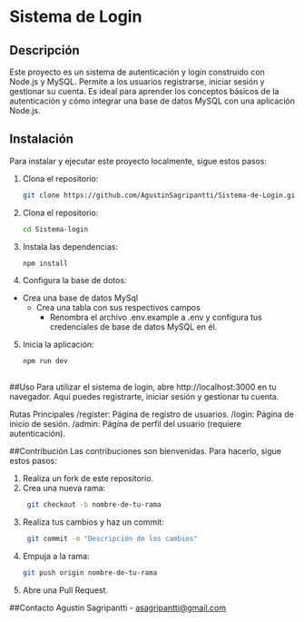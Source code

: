 # Sistema de Login

## Descripción
Este proyecto es un sistema de autenticación y login construido con Node.js y MySQL. Permite a los usuarios registrarse, iniciar sesión y gestionar su cuenta. Es ideal para aprender los conceptos básicos de la autenticación y cómo integrar una base de datos MySQL con una aplicación Node.js.

## Instalación
Para instalar y ejecutar este proyecto localmente, sigue estos pasos:

1. Clona el repositorio:
   ```sh
   git clone https://github.com/AgustinSagripantti/Sistema-de-Login.git
2. Clona el repositorio:
   ```sh
   cd Sistema-login
3. Instala las dependencias:
   ```sh
   npm install
4. Configura la base de dotos:
  - Crea una base de datos MySql
    - Crea una tabla con sus respectivos campos
      - Renombra el archivo .env.example a .env y configura tus credenciales de base de datos MySQL en él.
5. Inicia la aplicación:
    ```sh
    npm run dev
        
##Uso
Para utilizar el sistema de login, abre http://localhost:3000 en tu navegador. Aquí puedes registrarte, iniciar sesión y gestionar tu cuenta.

Rutas Principales
/register: Página de registro de usuarios.
/login: Página de inicio de sesión.
/admin: Página de perfil del usuario (requiere autenticación).

##Contribución
Las contribuciones son bienvenidas. Para hacerlo, sigue estos pasos:

1. Realiza un fork de este repositorio.
2. Crea una nueva rama:
   ```sh
    git checkout -b nombre-de-tu-rama
2. Realiza tus cambios y haz un commit:
   ```sh
    git commit -m "Descripción de los cambios"
3. Empuja a la rama:
    ```sh
    git push origin nombre-de-tu-rama
4. Abre una Pull Request.

##Contacto
Agustin Sagripantti - asagripantti@gmail.com
